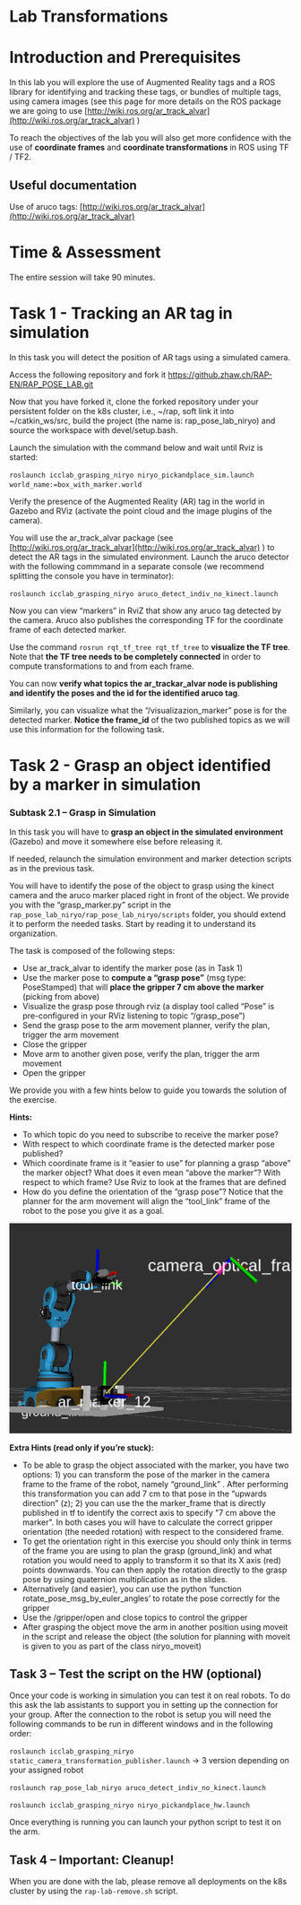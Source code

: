 # Lab Transformations				


# Introduction and Prerequisites

In this lab you will explore the use of Augmented Reality tags and a ROS library for identifying and tracking these tags, or bundles of multiple tags, using camera images (see this page for more details on the ROS package we are going to use [http://wiki.ros.org/ar_track_alvar](http://wiki.ros.org/ar_track_alvar) ) 

To reach the objectives of the lab you will also get more confidence with the use of **coordinate frames** and **coordinate transformations** in ROS using TF / TF2. 


## Useful documentation

Use of aruco tags: [http://wiki.ros.org/ar_track_alvar](http://wiki.ros.org/ar_track_alvar) 


# Time & Assessment

The entire session will take 90 minutes.


# Task 1 - Tracking an AR tag in simulation

In this task you will detect the position of AR tags using a simulated camera. 

Access the following repository and fork it https://github.zhaw.ch/RAP-EN/RAP_POSE_LAB.git

Now that you have forked it, clone the forked repository under your persistent folder on the k8s cluster, i.e., ~/rap, soft link it into ~/catkin_ws/src,  build the project (the name is: rap_pose_lab_niryo) and source the workspace with devel/setup.bash.

Launch the simulation with the command below and wait until Rviz is started:

 `roslaunch icclab_grasping_niryo niryo_pickandplace_sim.launch world_name:=box_with_marker.world`
 
Verify the presence of the Augmented Reality (AR) tag in the world in Gazebo and RViz (activate the point cloud and the image plugins of the camera). 

You will use the ar_track_alvar package (see [http://wiki.ros.org/ar_track_alvar](http://wiki.ros.org/ar_track_alvar) )  to detect the AR tags in the simulated environment. Launch the aruco detector with the following commmand in a separate console (we recommend splitting the console you have in terminator):

 `roslaunch icclab_grasping_niryo aruco_detect_indiv_no_kinect.launch`

Now you can view “markers” in RviZ that show any aruco tag detected by the camera. Aruco also publishes the corresponding TF for the coordinate frame of each detected marker.  

Use the command `rosrun rqt_tf_tree rqt_tf_tree` to **visualize the TF tree**. Note that **the TF tree needs to be completely connected** in order to compute transformations to and from each frame.

You can now **verify what topics the ar_trackar_alvar node is publishing and identify the poses and the id for the identified aruco tag**.

Similarly, you can visualize what the “/visualizazion_marker” pose is for the detected marker. **Notice the frame_id** of the two published topics as we will use this information for the following task. 


# Task 2 - Grasp an object identified by a marker in simulation


### Subtask 2.1 – Grasp in Simulation

In this task you will have to **grasp an object in the simulated environment** (Gazebo) and move it somewhere else before releasing it. 

If needed, relaunch the simulation environment and marker detection scripts as in the previous task.

You will have to identify the pose of the object to grasp using the kinect camera and the aruco marker placed right in front of the object. We provide you with the “grasp_marker.py”  script in the `rap_pose_lab_niryo/rap_pose_lab_niryo/scripts` folder, you should extend it to perform the needed tasks. Start by reading it to understand its organization.

The task is composed of the following steps:

* Use ar_track_alvar to identify the marker pose (as in Task 1)
* Use the marker pose to **compute a “grasp pose”** (msg type: PoseStamped) that will **place the gripper 7 cm above the marker** (picking from above)
* Visualize the grasp pose through rviz (a display tool called “Pose” is pre-configured in your RViz listening to topic “/grasp_pose”)
* Send the grasp pose to the arm movement planner, verify the plan, trigger the arm movement
* Close the gripper
* Move arm to another given pose, verify the plan, trigger the arm movement
* Open the gripper

We provide you with a few hints below to guide you towards the solution of the exercise.

**Hints:**

* To which topic do you need to subscribe to receive the marker pose?
* With respect to which coordinate frame is the detected marker pose published?
* Which coordinate frame is it “easier to use” for planning a grasp “above” the marker object? What does it even mean “above the marker”? With respect to which frame? Use Rviz to look at the frames that are defined
* How do you define the orientation of the “grasp pose”? Notice that the planner for the arm movement will align the “tool_link” frame of the robot to the pose you give it as a goal.

![alt_text](image1.png "image_tooltip")


**Extra Hints (read only if you’re stuck):**

* To be able to grasp the object associated with the marker, you have two options: 1) you can transform the pose of the marker in the camera frame to the frame of the robot, namely “ground_link” . After performing this transformation you can add 7 cm to that pose in the “upwards direction” (z); 2) you can use the the marker_frame that is directly published in tf to identify the correct axis to specify "7 cm above the marker". In both cases you will have to calculate the correct gripper orientation (the needed rotation) with respect to the considered frame.
* To get the orientation right in this exercise you should only think in terms of the frame you are using to plan the grasp (ground_link) and what rotation you would need to apply to transform it so that its X axis (red) points downwards. You can then apply the rotation directly to the grasp pose by using quaternion multiplication as in the slides.
* Alternatively (and easier), you can use the python ‘function rotate_pose_msg_by_euler_angles’ to rotate the pose correctly for the gripper 
* Use the /gripper/open and close topics to control the gripper
* After grasping the object move the arm in another position using moveit in the script and release the object (the solution for planning with moveit is given to you as part of the class niryo_moveit)

## Task 3 – Test the script on the HW (optional)

Once your code is working in simulation you can test it on real robots. To do this ask the lab assistants to support you in setting up the connection for your group. After the connection to the robot is setup you will need the following commands to be run in different windows and in the following order:

`roslaunch icclab_grasping_niryo static_camera_transformation_publisher.launch` -> 3 version depending on your assigned robot

`roslaunch rap_pose_lab_niryo aruco_detect_indiv_no_kinect.launch`

`roslaunch icclab_grasping_niryo niryo_pickandplace_hw.launch`

Once everything is running you can launch your python script to test it on the arm.


## Task 4 – Important: Cleanup!

When you are done with the lab, please remove all deployments on the k8s cluster by using the `rap-lab-remove.sh` script.

